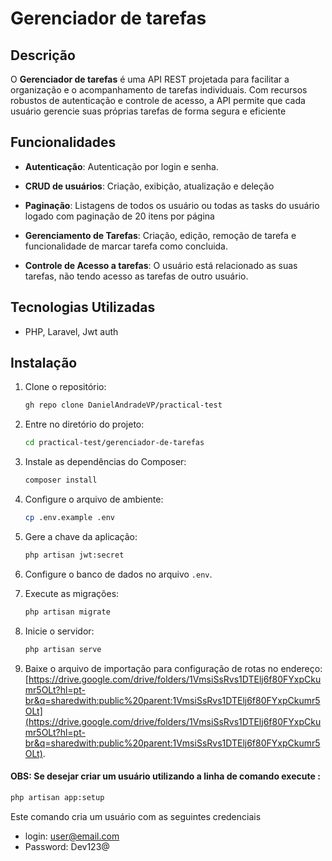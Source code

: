 # Gerenciador de tarefas 

## Descrição

O **Gerenciador de tarefas** é uma API REST projetada para facilitar a organização e o acompanhamento de tarefas individuais. Com recursos robustos de autenticação e controle de acesso, a API permite que cada usuário gerencie suas próprias tarefas de forma segura e eficiente


## Funcionalidades

- **Autenticação**: Autenticação por login e senha.
- **CRUD de usuários**: Criação, exibição, atualização e deleção
- **Paginação**: Listagens de todos os usuário ou todas as tasks do usuário logado com paginação de 20 itens por página
- **Gerenciamento de Tarefas**: Criação, edição, remoção de tarefa e funcionalidade de marcar tarefa como concluida.

- **Controle de Acesso a tarefas**: O usuário está relacionado as suas tarefas, não tendo acesso as tarefas de outro usuário.

## Tecnologias Utilizadas

- PHP, Laravel, Jwt auth

## Instalação

1. Clone o repositório:

    ```sh
    gh repo clone DanielAndradeVP/practical-test
    ```

2. Entre no diretório do projeto:

    ```sh
    cd practical-test/gerenciador-de-tarefas 
    ```

3. Instale as dependências do Composer:

    ```sh
    composer install
    ```

4. Configure o arquivo de ambiente:

    ```sh
    cp .env.example .env
    ```
5. Gere a chave da aplicação:

    ```sh
    php artisan jwt:secret
    ```

6. Configure o banco de dados no arquivo `.env`.


7. Execute as migrações:

    ```sh
    php artisan migrate
    ```



8. Inicie o servidor:

    ```sh
    php artisan serve
    ```

9. Baixe o arquivo de importação para configuração de rotas no endereço: [https://drive.google.com/drive/folders/1VmsiSsRvs1DTElj6f80FYxpCkumr5OLt?hl=pt-br&q=sharedwith:public%20parent:1VmsiSsRvs1DTElj6f80FYxpCkumr5OLt](https://drive.google.com/drive/folders/1VmsiSsRvs1DTElj6f80FYxpCkumr5OLt?hl=pt-br&q=sharedwith:public%20parent:1VmsiSsRvs1DTElj6f80FYxpCkumr5OLt).




#### OBS: Se desejar criar um usuário utilizando a linha de comando execute :

```sh
php artisan app:setup
```

Este comando cria um usuário com as seguintes credenciais
- login: user@email.com
- Password: Dev123@
